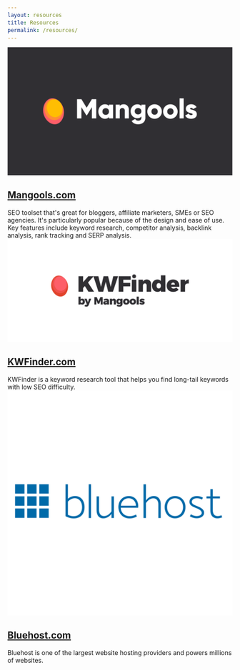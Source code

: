 ```yaml
---
layout: resources
title: Resources
permalink: /resources/
---
```


<div class="row">
    <div class="col-lg-6">
        <img class="img-fluid" src="/assets/mangools-logo-kit-inverted.svg" alt="mangools" />
    </div>
    <div class="col-lg-6">
        <h2><a href="https://mangools.com#a6090537bfeebf86eb6c7d12d">Mangools.com</a></h2>
        <span class="text-muted">
            SEO toolset that's great for bloggers, affiliate marketers, SMEs or SEO agencies. It's particularly popular because of the design and ease of use. Key features include keyword research, competitor analysis, backlink analysis, rank tracking and SERP analysis.
        </span>
    </div>
</div>
<div class="row mt-5">
    <div class="col-lg-6">
        <img class="img-fluid" src="/assets/kwfinder-logo-kit.svg" alt="kwfinder" target="_blank" />
    </div>
    <div class="col-lg-6">
        <h2><a href="https://kwfinder.com#a6090537bfeebf86eb6c7d12d">KWFinder.com</a></h2>
        <span class="text-muted">
            KWFinder is a keyword research tool that helps you find long-tail keywords with low SEO difficulty. 
        </span>
    </div>
</div>
<div class="row mt-5">
    <div class="col-lg-6">
        <img class="img-fluid" src="/assets/bluehost-vector-logo.svg" alt="bluehost" target="_blank" style="max-height: 50%" />
    </div>
    <div class="col-lg-6">
        <h2><a class="img-fluid" href="https://www.bluehost.com/track/omega23/" target="_blank"> Bluehost.com </a></h2>
        <span class="text-muted">
            Bluehost is one of the largest website hosting providers and powers millions of websites.
        </span>
    </div>
</div>